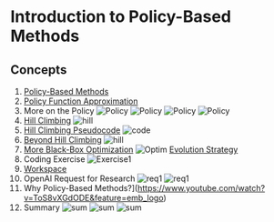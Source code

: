 # Introduction to Policy-Based Methods

## Concepts
1. [Policy-Based Methods](https://www.youtube.com/watch?v=mMnhi8yzwKk&feature=emb_logo)
1. [Policy Function Approximation](https://www.youtube.com/watch?v=v8tGjlc2aG4&feature=emb_logo)
1. More on the Policy
	![Policy](policy1.JPG)
	![Policy](policy2.JPG)
	![Policy](policy3.JPG)
	![Policy](policy4.JPG)
1. [Hill Climbing](https://www.youtube.com/watch?v=5E86a0OyVyI&feature=emb_logo)
	![hill](hill1.JPG)
1. [Hill Climbing Pseudocode](https://www.youtube.com/watch?v=0XzzqIXyax0&feature=emb_logo)
	![code](code1.JPG)
1. [Beyond Hill Climbing](https://www.youtube.com/watch?v=QicxmyE5vTo&feature=emb_logo)
	![hill](hill2.JPG)
1. [More Black-Box Optimization](https://www.youtube.com/watch?v=2poDljPvY58&feature=emb_logo)
	![Optim](optim1.JPG) [Evolution Strategy](https://openai.com/blog/evolution-strategies/)
1. Coding Exercise
	![Exercise1](ex1.JPG)
1. [Workspace](workspace-1544127345.tar.gz)
1. OpenAI Request for Research
	![req1](req1.JPG)
	![req1](req2.JPG)
1. Why Policy-Based Methods?](https://www.youtube.com/watch?v=ToS8vXGdODE&feature=emb_logo)
1. Summary
	![sum](sum1.JPG)
	![sum](sum2.JPG)
	![sum](sum3.JPG)
